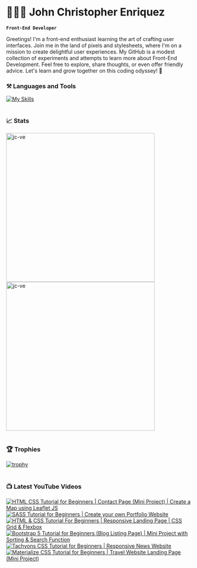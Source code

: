 # 👨🏻‍💻 John Christopher Enriquez

**`Front-End Developer`**

 Greetings! I'm a front-end enthusiast learning the art of crafting user interfaces. Join me in the land of pixels and stylesheets, where I'm on a mission to create delightful user experiences. My GitHub is a modest collection of experiments and attempts to learn more about Front-End Development. Feel free to explore, share thoughts, or even offer friendly advice. Let's learn and grow together on this coding odyssey! 🌱

### ⚒️ Languages and Tools

[![My Skills](https://skillicons.dev/icons?i=html,css,js,sass,jquery,bootstrap,tailwind)](https://skillicons.dev)

#

### 📈 Stats
<img width="400px" src="https://github-readme-stats.vercel.app/api?username=jc-ve&show_icons=true&locale=en&theme=gruvbox" alt="jc-ve" />
<img width="400px" src="https://github-readme-streak-stats.herokuapp.com/?user=jc-ve&theme=gruvbox" alt="jc-ve" />

#

### 🏆 Trophies
[![trophy](https://github-profile-trophy.vercel.app/?username=jc-ve&theme=gruvbox&margin-w=10&rank=S,AAA,AA,B,C)](https://github.com/ryo-ma/github-profile-trophy)

#

### 📺 Latest YouTube Videos

<!-- BEGIN YOUTUBE-CARDS -->
[![HTML CSS Tutorial for Beginners |  Contact Page (Mini Project) | Create a Map using Leaflet JS](https://ytcards.demolab.com/?id=hCRvr50gQ1s&title=HTML+CSS+Tutorial+for+Beginners+%7C++Contact+Page+%28Mini+Project%29+%7C+Create+a+Map+using+Leaflet+JS&lang=en&timestamp=1711516245&background_color=%230d1117&title_color=%23ffffff&stats_color=%23dedede&max_title_lines=1&width=250&border_radius=5 "HTML CSS Tutorial for Beginners |  Contact Page (Mini Project) | Create a Map using Leaflet JS")](https://www.youtube.com/watch?v=hCRvr50gQ1s)
[![SASS Tutorial for Beginners | Create your own Portfolio Website](https://ytcards.demolab.com/?id=CIiNWgb2sYo&title=SASS+Tutorial+for+Beginners+%7C+Create+your+own+Portfolio+Website&lang=en&timestamp=1710753822&background_color=%230d1117&title_color=%23ffffff&stats_color=%23dedede&max_title_lines=1&width=250&border_radius=5 "SASS Tutorial for Beginners | Create your own Portfolio Website")](https://www.youtube.com/watch?v=CIiNWgb2sYo)
[![HTML & CSS Tutorial For Beginners | Responsive Landing Page | CSS Grid & Flexbox](https://ytcards.demolab.com/?id=KcL5D1mKFFE&title=HTML+%26+CSS+Tutorial+For+Beginners+%7C+Responsive+Landing+Page+%7C+CSS+Grid+%26+Flexbox&lang=en&timestamp=1710291609&background_color=%230d1117&title_color=%23ffffff&stats_color=%23dedede&max_title_lines=1&width=250&border_radius=5 "HTML & CSS Tutorial For Beginners | Responsive Landing Page | CSS Grid & Flexbox")](https://www.youtube.com/watch?v=KcL5D1mKFFE)
[![Bootstrap 5 Tutorial for Beginners (Blog Listing Page) | Mini Project with Sorting & Search Function](https://ytcards.demolab.com/?id=kb03TFDGFYs&title=Bootstrap+5+Tutorial+for+Beginners+%28Blog+Listing+Page%29+%7C+Mini+Project+with+Sorting+%26+Search+Function&lang=en&timestamp=1690095598&background_color=%230d1117&title_color=%23ffffff&stats_color=%23dedede&max_title_lines=1&width=250&border_radius=5 "Bootstrap 5 Tutorial for Beginners (Blog Listing Page) | Mini Project with Sorting & Search Function")](https://www.youtube.com/watch?v=kb03TFDGFYs)
[![Tachyons CSS Tutorial for Beginners | Responsive News Website](https://ytcards.demolab.com/?id=E3sShIm6CAc&title=Tachyons+CSS+Tutorial+for+Beginners+%7C+Responsive+News+Website&lang=en&timestamp=1689034716&background_color=%230d1117&title_color=%23ffffff&stats_color=%23dedede&max_title_lines=1&width=250&border_radius=5 "Tachyons CSS Tutorial for Beginners | Responsive News Website")](https://www.youtube.com/watch?v=E3sShIm6CAc)
[![Materialize CSS Tutorial for Beginners | Travel Website Landing Page (Mini Project)](https://ytcards.demolab.com/?id=8JXk_ua7IRc&title=Materialize+CSS+Tutorial+for+Beginners+%7C+Travel+Website+Landing+Page+%28Mini+Project%29&lang=en&timestamp=1687600299&background_color=%230d1117&title_color=%23ffffff&stats_color=%23dedede&max_title_lines=1&width=250&border_radius=5 "Materialize CSS Tutorial for Beginners | Travel Website Landing Page (Mini Project)")](https://www.youtube.com/watch?v=8JXk_ua7IRc)
<!-- END YOUTUBE-CARDS -->

#




